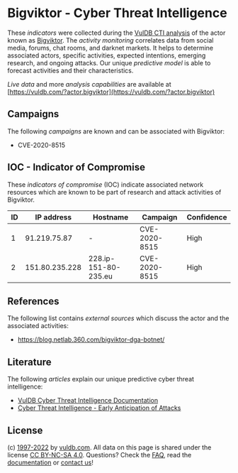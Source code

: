 # Bigviktor - Cyber Threat Intelligence

These _indicators_ were collected during the [VulDB CTI analysis](https://vuldb.com/?kb.cti) of the actor known as [Bigviktor](https://vuldb.com/?actor.bigviktor). The _activity monitoring_ correlates data from social media, forums, chat rooms, and darknet markets. It helps to determine associated actors, specific activities, expected intentions, emerging research, and ongoing attacks. Our unique _predictive model_ is able to forecast activities and their characteristics.

_Live data_ and more _analysis capabilities_ are available at [https://vuldb.com/?actor.bigviktor](https://vuldb.com/?actor.bigviktor)

## Campaigns

The following _campaigns_ are known and can be associated with Bigviktor:

* CVE-2020-8515

## IOC - Indicator of Compromise

These _indicators of compromise_ (IOC) indicate associated network resources which are known to be part of research and attack activities of Bigviktor.

ID | IP address | Hostname | Campaign | Confidence
-- | ---------- | -------- | -------- | ----------
1 | 91.219.75.87 | - | CVE-2020-8515 | High
2 | 151.80.235.228 | 228.ip-151-80-235.eu | CVE-2020-8515 | High

## References

The following list contains _external sources_ which discuss the actor and the associated activities:

* https://blog.netlab.360.com/bigviktor-dga-botnet/

## Literature

The following _articles_ explain our unique predictive cyber threat intelligence:

* [VulDB Cyber Threat Intelligence Documentation](https://vuldb.com/?kb.cti)
* [Cyber Threat Intelligence - Early Anticipation of Attacks](https://www.scip.ch/en/?labs.20201022)

## License

(c) [1997-2022](https://vuldb.com/?kb.changelog) by [vuldb.com](https://vuldb.com/?kb.about). All data on this page is shared under the license [CC BY-NC-SA 4.0](https://creativecommons.org/licenses/by-nc-sa/4.0/). Questions? Check the [FAQ](https://vuldb.com/?kb.faq), read the [documentation](https://vuldb.com/?kb) or [contact us](https://vuldb.com/?contact)!

